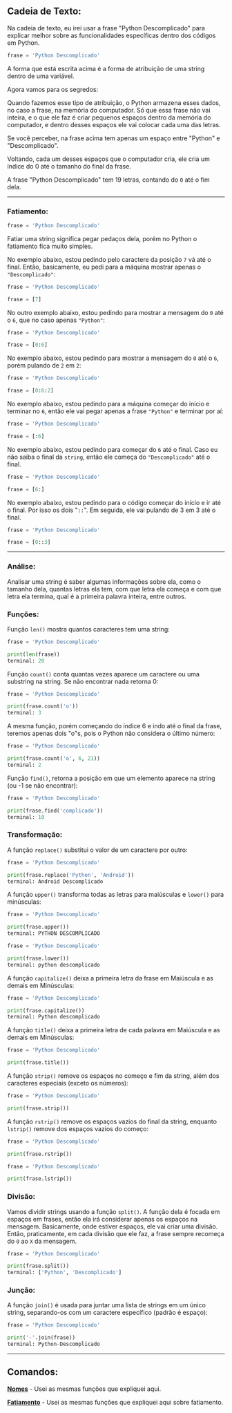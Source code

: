 ## Cadeia de Texto:
Na cadeia de texto, eu irei usar a frase "Python Descomplicado" para explicar melhor sobre as funcionalidades específicas dentro dos códigos em Python.

```python
frase = 'Python Descomplicado'
```
A forma que está escrita acima é a forma de atribuição de uma string dentro de uma variável.

Agora vamos para os segredos:

Quando fazemos esse tipo de atribuição, o Python armazena esses dados, no caso a frase, na memória do computador. Só que essa frase não vai inteira, e o que ele faz é criar pequenos espaços dentro da memória do computador, e dentro desses espaços ele vai colocar cada uma das letras.

Se você perceber, na frase acima tem apenas um espaço entre "Python" e "Descomplicado".

Voltando, cada um desses espaços que o computador cria, ele cria um índice do 0 até o tamanho do final da frase.

A frase "Python Descomplicado" tem 19 letras, contando do `0` até o fim dela.

<hr>

### Fatiamento:
```python
frase = 'Python Descomplicado'
```
Fatiar uma string significa pegar pedaços dela, porém no Python o fatiamento fica muito simples.

No exemplo abaixo, estou pedindo pelo caractere da posição `7` vá até o final. Então, basicamente, eu pedi para a máquina mostrar apenas o `"Descomplicado"`:
```python
frase = 'Python Descomplicado'

frase = [7]
```
No outro exemplo abaixo, estou pedindo para mostrar a mensagem do `0` até o `6`, que no caso apenas `"Python"`:
```python
frase = 'Python Descomplicado'

frase = [0:6]
```
No exemplo abaixo, estou pedindo para mostrar a mensagem do `0` até o `6`, porém pulando de `2` em `2`:
```python
frase = 'Python Descomplicado'

frase = [0:6:2]
```
No exemplo abaixo, estou pedindo para a máquina começar do início e terminar no `6`, então ele vai pegar apenas a frase `"Python"` e terminar por aí:
```python
frase = 'Python Descomplicado'

frase = [:6]
```
No exemplo abaixo, estou pedindo para começar do `6` até o final. Caso eu não saiba o final da `string`, então ele começa do `"Descomplicado"` até o final.
```python
frase = 'Python Descomplicado'

frase = [6:]
```
No exemplo abaixo, estou pedindo para o código começar do início e ir até o final. Por isso os dois "`::`". Em seguida, ele vai pulando de 3 em 3 até o final.
```python
frase = 'Python Descomplicado'

frase = [0::3]
```

<hr>

### Análise:

Analisar uma string é saber algumas informações sobre ela, como o tamanho dela, quantas letras ela tem, com que letra ela começa e com que letra ela termina, qual é a primeira palavra inteira, entre outros.

### Funções:

Função `len()` mostra quantos caracteres tem uma string:
```python
frase = 'Python Descomplicado'

print(len(frase))
terminal: 20
```
Função `count()` conta quantas vezes aparece um caractere ou uma substring na string. Se não encontrar nada retorna 0:
```python
frase = 'Python Descomplicado'

print(frase.count('o'))
terminal: 3
```
A mesma função, porém começando do índice 6 e indo até o final da frase, teremos apenas dois "o"s, pois o Python não considera o último número:
```python
frase = 'Python Descomplicado'

print(frase.count('o', 6, 21))
terminal: 2
```
Função `find()`, retorna a posição em que um elemento aparece na string (ou -1 se não encontrar):
```python
frase = 'Python Descomplicado'

print(frase.find('complicado'))
terminal: 10
```

### Transformação:
A função `replace()` substitui o valor de um caractere por outro:
```python
frase = 'Python Descomplicado'

print(frase.replace('Python', 'Android'))
terminal: Android Descomplicado
```
A função `upper()` transforma todas as letras para maiúsculas e `lower()` para minúsculas:
```python
frase = 'Python Descomplicado'

print(frase.upper())
terminal: PYTHON DESCOMPLICADO
```
```python
frase = 'Python Descomplicado'

print(frase.lower())
terminal: python descomplicado
```

A função `capitalize()` deixa a primeira letra da frase em Maiúscula e as demais em Minúsculas:
```python
frase = 'Python Descomplicado'

print(frase.capitalize())
terminal: Python descomplicado
```
A função `title()` deixa a primeira letra de cada palavra em Maiúscula e as demais em Minúsculas:
```python
frase = 'Python Descomplicado'

print(frase.title())
```
A função `strip()` remove os espaços no começo e fim da string, além dos caracteres especiais (exceto os números):
```python
frase = 'Python Descomplicado'

print(frase.strip())
```
A função `rstrip()` remove os espaços vazios do final da string, enquanto `lstrip()` remove dos espaços vazios do começo:
```python
frase = 'Python Descomplicado'

print(frase.rstrip())
```
```python
frase = 'Python Descomplicado'

print(frase.lstrip())
```

### Divisão:

Vamos dividir strings usando a função `split()`. A função dela é focada em espaços em frases, então ela irá considerar apenas os espaços na mensagem. Basicamente, onde estiver espaços, ele vai criar uma divisão. Então, praticamente, em cada divisão que ele faz, a frase sempre recomeça do `0` ao `X` da mensagem.

```python
frase = 'Python Descomplicado'

print(frase.split())
terminal: ['Python', 'Descomplicado']
```

### Junção:

A função `join()` é usada para juntar uma lista de strings em um único string, separando-os com um caractere específico (padrão é espaço):
```python
frase = 'Python Descomplicado'

print('-'.join(frase))
terminal: Python-Descomplicado
```

<hr>

## Comandos:
**[Nomes](./5-%20Manipulando%20Texto/01nomes.py)** - Usei as mesmas funções que expliquei aqui.

**[Fatiamento](./5-%20Manipulando%20Texto/02fatiamento.py)** - Usei as mesmas funções que expliquei aqui sobre fatiamento.